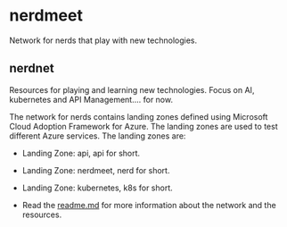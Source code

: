 # nerdmeet
Network for nerds that play with new technologies. 

## nerdnet

Resources for playing and learning new technologies. Focus on AI, kubernetes and API Management.... for now.

The network for nerds contains landing zones defined using Microsoft Cloud Adoption Framework for Azure. The landing zones are used to test different Azure services. The landing zones are:

* Landing Zone: api, api for short.
* Landing Zone: nerdmeet, nerd for short.
* Landing Zone: kubernetes, k8s for short.

* Read the [readme.md](./nerdnet/readme.md) for more information about the network and the resources.
